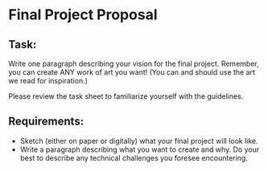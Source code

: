 # Final Project Proposal

## Task:
Write one paragraph describing your vision for the final project. Remember, you can
create ANY work of art you want! (You can and should use the art we read for inspiration.)

Please review the task sheet to familiarize yourself with the guidelines.

## Requirements:
+ Sketch (either on paper or digitally) what your final project will look like.
+ Write a paragraph describing what you want to create and why. Do your best to describe any 
technical challenges you foresee encountering.
